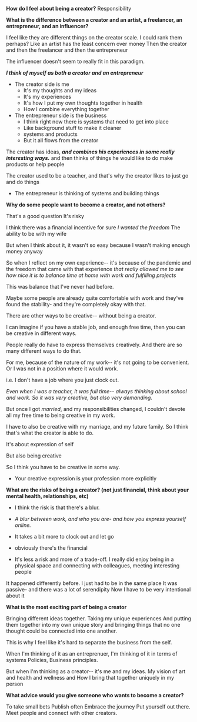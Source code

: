 **How do I feel about being a creator?**
Responsibility

**What is the difference between a creator and an artist, a freelancer, an entrepreneur, and an influencer?**

I feel like they are different things on the creator scale.
I could rank them perhaps?
Like an artist has the least concern over money
Then the creator
and then the freelancer
and then the entrepreneur

The influencer doesn't seem to really fit in this paradigm.

***I think of myself as both a creator and an entrepreneur***
- The creator side is me
	- It's my thoughts and my ideas
	- It's my experiences
	- It's how I put my own thoughts together in health
	- How I combine everything together
- The entrepreneur side is the business
	- I think right now there is systems that need to get into place
	- Like background stuff to make it cleaner
	- systems and products
	- But it all flows from the creator

The creator has ideas,
***and combines his experiences in some really interesting ways.***
and then thinks of things he would like to do
make products
or help people

The creator used to be a teacher, and that's why the creator likes to just go and do things
- The entrepreneur is thinking of systems and building things

**Why do some people want to become a creator, and not others?**

That's a good question
It's risky

I think there was a financial incentive for sure
*I wanted the freedom*
The ability to be with my wife

But when I think about it, it wasn't so easy
because I wasn't making enough money anyway

So when I reflect on my own experience--
it's because of the pandemic
and the freedom that came with that experience
*that really allowed me to see how nice it is to balance time at home with work and fulfilling projects*

This was balance that I've never had before.

Maybe some people are already quite comfortable with work
and they've found the stability- and they're completely okay with that.

There are other ways to be creative-- without being a creator.

I can imagine if you have a stable job, and enough free time, then you can be creative in different ways.

People really do have to express themselves creatively.
And there are so many different ways to do that.

For me, because of the nature of my work-- it's not going to be convenient. Or I was not in a position where it would work.

i.e. I don't have a job where you just clock out.

*Even when I was a teacher, it was full time-- always thinking about school and work. So it was very creative, but also very demanding.*

But once I got *married*, and my responsibilities changed, I couldn't devote all my free time to being creative in my work.

I have to also be creative with my marriage, and my future family.
So I think that's what the creator is able to do.

It's about expression
of self

But also being creative

So I think you have to be creative in some way.
- Your creative expression is your profession more explicitly

**What are the risks of being a creator?
(not just financial, think about your mental health, relationships, etc)**

- I think the risk is that there's a blur.
- *A blur between work, and who you are- and how you express yourself online.*
- It takes a bit more to clock out and let go

- obviously there's the financial

- It's less a risk and more of a trade-off. I really did enjoy being in a physical space and connecting with colleagues, meeting interesting people

It happened differently before.
I just had to be in the same place
It was passive- and there was a lot of serendipity
Now I have to be very intentional about it


**What is the most exciting part of being a creator**

Bringing different ideas together.
Taking my unique experiences
And putting them together into my own unique story
and bringing things that no one thought could be connected into one another.

This is why I feel like it's hard to separate the business from the self.

When I'm thinking of it as an entreprenuer,
I'm thinking of it in terms of systems
Policies,
Business principles.

But when I'm thinking as a creator-- it's me and my ideas.
My vision of art and health and wellness
and How I bring that together uniquely in my person



**What advice would you give someone who wants to become a creator?**

To take small bets
Publish often
Embrace the journey
Put yourself out there.
Meet people and connect with other creators.

